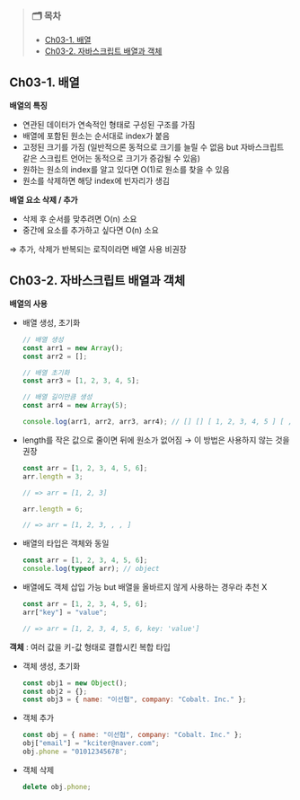> ### 🗂️ 목차
>
> - [Ch03-1. 배열](#ch03-1-배열)
> - [Ch03-2. 자바스크립트 배열과 객체](#ch03-2-자바스크립트-배열과-객체)

## Ch03-1. 배열

**배열의 특징**

- 연관된 데이터가 연속적인 형태로 구성된 구조를 가짐
- 배열에 포함된 원소는 순서대로 index가 붙음
- 고정된 크기를 가짐 (일반적으론 동적으로 크기를 늘릴 수 없음 but 자바스크립트 같은 스크립트 언어는 동적으로 크기가 증감될 수 있음)
- 원하는 원소의 index를 알고 있다면 O(1)로 원소를 찾을 수 있음
- 원소를 삭제하면 해당 index에 빈자리가 생김

**배열 요소 삭제 / 추가**

- 삭제 후 순서를 맞추려면 O(n) 소요
- 중간에 요소를 추가하고 싶다면 O(n) 소요

⇒ 추가, 삭제가 반복되는 로직이라면 배열 사용 비권장

## Ch03-2. 자바스크립트 배열과 객체

**배열의 사용**

- 배열 생성, 초기화

  ```js
  // 배열 생성
  const arr1 = new Array();
  const arr2 = [];

  // 배열 초기화
  const arr3 = [1, 2, 3, 4, 5];

  // 배열 길이만큼 생성
  const arr4 = new Array(5);

  console.log(arr1, arr2, arr3, arr4); // [] [] [ 1, 2, 3, 4, 5 ] [ , , , , ]
  ```

- length를 작은 값으로 줄이면 뒤에 원소가 없어짐 → 이 방법은 사용하지 않는 것을 권장

  ```js
  const arr = [1, 2, 3, 4, 5, 6];
  arr.length = 3;

  // => arr = [1, 2, 3]

  arr.length = 6;

  // => arr = [1, 2, 3, , , ]
  ```

- 배열의 타입은 객체와 동일

  ```js
  const arr = [1, 2, 3, 4, 5, 6];
  console.log(typeof arr); // object
  ```

- 배열에도 객체 삽입 가능 but 배열을 올바르지 않게 사용하는 경우라 추천 X

  ```js
  const arr = [1, 2, 3, 4, 5, 6];
  arr["key"] = "value";

  // => arr = [1, 2, 3, 4, 5, 6, key: 'value']
  ```

**객체**
\: 여러 값을 키-값 형태로 결합시킨 복합 타입

- 객체 생성, 초기화
  ```js
  const obj1 = new Object();
  const obj2 = {};
  const obj3 = { name: "이선협", company: "Cobalt. Inc." };
  ```
- 객체 추가
  ```js
  const obj = { name: "이선협", company: "Cobalt. Inc." };
  obj["email"] = "kciter@naver.com";
  obj.phone = "01012345678";
  ```
- 객체 삭제
  ```js
  delete obj.phone;
  ```
